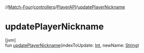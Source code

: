 //[Match-Four](../../../index.md)/[controllers](../index.md)/[PlayerAPI](index.md)/[updatePlayerNickname](update-player-nickname.md)

# updatePlayerNickname

[jvm]\
fun [updatePlayerNickname](update-player-nickname.md)(indexToUpdate: [Int](https://kotlinlang.org/api/latest/jvm/stdlib/kotlin/-int/index.html), newName: [String](https://kotlinlang.org/api/latest/jvm/stdlib/kotlin/-string/index.html))
